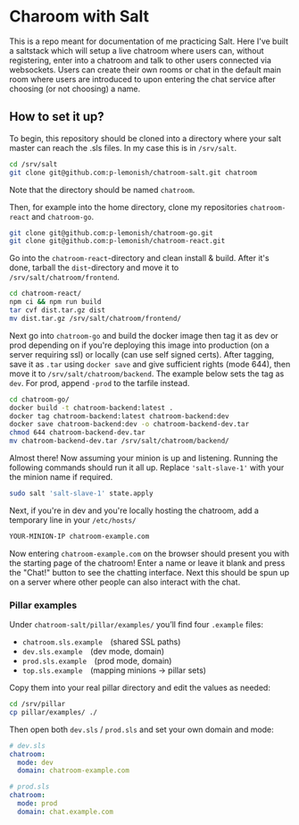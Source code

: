 # Charoom with Salt
This is a repo meant for documentation of me practicing Salt. Here I've built a saltstack 
which will setup a live chatroom where users can, without registering, enter into
a chatroom and talk to other users connected via websockets. Users can create 
their own rooms or chat in the default main room where users are introduced to 
upon entering the chat service after choosing (or not choosing) a name.

## How to set it up?
To begin, this repository should be cloned into a directory where your salt master can reach
the .sls files. In my case this is in `/srv/salt`.

```bash
cd /srv/salt
git clone git@github.com:p-lemonish/chatroom-salt.git chatroom
```

Note that the directory should be named `chatroom`.

Then, for example into the home directory, clone my repositories `chatroom-react` 
and `chatroom-go`.

```bash
git clone git@github.com:p-lemonish/chatroom-go.git
git clone git@github.com:p-lemonish/chatroom-react.git
```

Go into the `chatroom-react`-directory and clean install & build. After it's done,
tarball the `dist`-directory and move it to `/srv/salt/chatroom/frontend`.

```bash
cd chatroom-react/
npm ci && npm run build
tar cvf dist.tar.gz dist
mv dist.tar.gz /srv/salt/chatroom/frontend/
```

Next go into `chatroom-go` and build the docker image then tag it as dev or prod
depending on if you're deploying this image into production (on a server requiring ssl)
or locally (can use self signed certs). After tagging, save it as `.tar` using 
`docker save` and give sufficient rights (mode 644), then move it to `/srv/salt/chatroom/backend`.
The example below sets the tag as `dev`. For prod, append `-prod` to the tarfile instead.

```bash
cd chatroom-go/
docker build -t chatroom-backend:latest .
docker tag chatroom-backend:latest chatroom-backend:dev
docker save chatroom-backend:dev -o chatroom-backend-dev.tar
chmod 644 chatroom-backend-dev.tar
mv chatroom-backend-dev.tar /srv/salt/chatroom/backend/
```

Almost there! Now assuming your minion is up and listening. Running the following
commands should run it all up. Replace `'salt-slave-1'` with your the minion name if required.

```bash
sudo salt 'salt-slave-1' state.apply 
```

Next, if you're in dev and you're locally hosting the chatroom, add a temporary line in your `/etc/hosts/`

```bash 
YOUR-MINION-IP chatroom-example.com
```

Now entering `chatroom-example.com` on the browser should present you with the 
starting page of the chatroom! Enter a name or leave it blank and press the "Chat!"
button to see the chatting interface. Next this should be spun up on a server where
other people can also interact with the chat.

### Pillar examples

Under `chatroom-salt/pillar/examples/` you’ll find four `.example` files:

* `chatroom.sls.example` (shared SSL paths)
* `dev.sls.example` (dev mode, domain)
* `prod.sls.example` (prod mode, domain)
* `top.sls.example` (mapping minions -> pillar sets)

Copy them into your real pillar directory and edit the values as needed:

```bash
cd /srv/pillar
cp pillar/examples/ ./
```

Then open both `dev.sls` / `prod.sls` and set your own domain and mode:

```yaml
# dev.sls
chatroom:
  mode: dev
  domain: chatroom-example.com

# prod.sls
chatroom:
  mode: prod
  domain: chat.example.com
```

